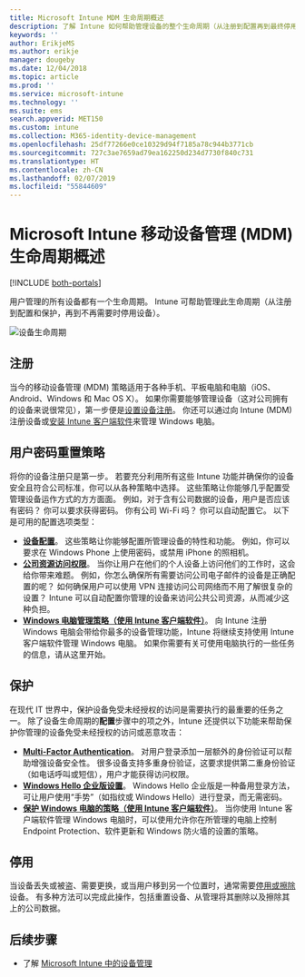 ```yaml
---
title: Microsoft Intune MDM 生命周期概述
description: 了解 Intune 如何帮助管理设备的整个生命周期（从注册到配置再到最终停用）。
keywords: ''
author: ErikjeMS
ms.author: erikje
manager: dougeby
ms.date: 12/04/2018
ms.topic: article
ms.prod: ''
ms.service: microsoft-intune
ms.technology: ''
ms.suite: ems
search.appverid: MET150
ms.custom: intune
ms.collection: M365-identity-device-management
ms.openlocfilehash: 25df77266e0ce10329d94f7185a78c944b3771cb
ms.sourcegitcommit: 727c3ae7659ad79ea162250d234d7730f840c731
ms.translationtype: HT
ms.contentlocale: zh-CN
ms.lasthandoff: 02/07/2019
ms.locfileid: "55844609"
---
```

# <a name="overview-of-the-microsoft-intune-mobile-device-management-mdm-lifecycle"></a>Microsoft Intune 移动设备管理 (MDM) 生命周期概述

[!INCLUDE [both-portals](./includes/note-for-both-portals.md)]

用户管理的所有设备都有一个生命周期。 Intune 可帮助管理此生命周期（从注册到配置和保护，再到不再需要时停用设备）。

![设备生命周期](./media/device-lifecycle.png "Intune 设备生命周期")

## <a name="enroll"></a>注册
当今的移动设备管理 (MDM) 策略适用于各种手机、平板电脑和电脑（iOS、Android、Windows 和 Mac OS X）。 如果你需要能够管理设备（这对公司拥有的设备来说很常见），第一步便是[设置设备注册](device-enrollment.md)。 你还可以通过向 Intune (MDM) 注册设备或[安装 Intune 客户端软件](manage-windows-pcs-with-microsoft-intune.md)来管理 Windows 电脑。

## <a name="configure"></a>用户密码重置策略
将你的设备注册只是第一步。 若要充分利用所有这些 Intune 功能并确保你的设备安全且符合公司标准，你可以从各种策略中选择。 这些策略让你能够几乎配置受管理设备运作方式的方方面面。 例如，对于含有公司数据的设备，用户是否应该有密码？ 你可以要求获得密码。 你有公司 Wi-Fi 吗？ 你可以自动配置它。 以下是可用的配置选项类型：

- [**设备配置**](device-profiles.md)。 这些策略让你能够配置所管理设备的特性和功能。 例如，你可以要求在 Windows Phone 上使用密码，或禁用 iPhone 的照相机。
- [**公司资源访问权限**](device-profiles.md)。 当你让用户在他们的个人设备上访问他们的工作时，这会给你带来难题。 例如，你怎么确保所有需要访问公司电子邮件的设备是正确配置的呢？ 如何确保用户可以使用 VPN 连接访问公司网络而不用了解很复杂的设置？ Intune 可以自动配置你管理的设备来访问公共公司资源，从而减少这种负担。
- [**Windows 电脑管理策略（使用 Intune 客户端软件）**](common-windows-pc-management-tasks-with-the-microsoft-intune-computer-client.md)。 向 Intune 注册 Windows 电脑会带给你最多的设备管理功能，Intune 将继续支持使用 Intune 客户端软件管理 Windows 电脑。 如果你需要有关可使用电脑执行的一些任务的信息，请从这里开始。

## <a name="protect"></a>保护
在现代 IT 世界中，保护设备免受未经授权的访问是需要执行的最重要的任务之一。 除了设备生命周期的**配置**步骤中的项之外，Intune 还提供以下功能来帮助保护你管理的设备免受未经授权的访问或恶意攻击：
- [**Multi-Factor Authentication**](multi-factor-authentication.md)。 对用户登录添加一层额外的身份验证可以帮助增强设备安全性。 很多设备支持多重身份验证，这要求提供第二重身份验证（如电话呼叫或短信），用户才能获得访问权限。
- [**Windows Hello 企业版设置**](windows-hello.md)。 Windows Hello 企业版是一种备用登录方法，可让用户使用“手势”（如指纹或 Windows Hello）进行登录，而无需密码。
- [**保护 Windows 电脑的策略（使用 Intune 客户端软件）**](policies-to-protect-windows-pcs-in-microsoft-intune.md)。 当你使用 Intune 客户端软件管理 Windows 电脑时，可以使用允许你在所管理的电脑上控制 Endpoint Protection、软件更新和 Windows 防火墙的设置的策略。

## <a name="retire"></a>停用
当设备丢失或被盗、需要更换，或当用户移到另一个位置时，通常需要[停用或擦除](device-management.md)设备。 有多种方法可以完成此操作，包括重置设备、从管理将其删除以及擦除其上的公司数据。

## <a name="next-steps"></a>后续步骤

- 了解 [Microsoft Intune 中的设备管理](device-management.md)
